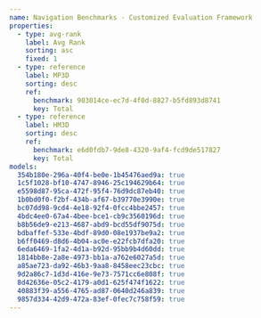 ```yaml
---
name: Navigation Benchmarks - Customized Evaluation Framework
properties:
  - type: avg-rank
    label: Avg Rank
    sorting: asc
    fixed: 1
  - type: reference
    label: MP3D
    sorting: desc
    ref:
      benchmark: 903014ce-ec7d-4f0d-8827-b5fd893d8741
      key: Total
  - type: reference
    label: HM3D
    sorting: desc
    ref:
      benchmark: e6d0fdb7-9de8-4320-9af4-fcd9de517827
      key: Total
models:
  354b180e-296a-40f4-be0e-1b45476aed9a: true
  1c5f1028-bf10-4747-8946-25c194629b64: true
  e5598d87-95ca-472f-95f4-76d9dc87eb40: true
  1b0bd0f0-f2bf-434b-af67-b39770e3990e: true
  bc07dd98-9cd4-4e18-92f4-0fcc4bbe2457: true
  4bdc4ee0-67a4-4bee-bce1-cb9c3560196d: true
  b8b56de9-e213-4687-abd9-bcd55df9075d: true
  bdbaffef-533e-4bdf-89d0-08e1937be9a2: true
  b6ff0469-d8d6-4b04-ac0e-e22fcb7dfa20: true
  6eda6469-1fa2-4d1a-b92d-95bb9b4d60dd: true
  1814bb8e-2a8e-4973-bb1a-a762e6027a5d: true
  a85ae723-da92-46b3-9aa8-8458eec23cbc: true
  9d2a86c7-1d3d-416e-9e73-7571cc6e808f: true
  8d42636e-05c2-4179-a0d1-625f474f1622: true
  40883f39-a556-4765-ad87-0640d246a839: true
  9857d334-42d9-472a-83ef-0fec7c758f59: true
---
```

